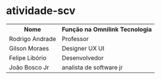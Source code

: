 # atividade-scv

<table>
  <tr>
    <th>Nome</th>
    <th>Fun&ccedil;&atilde;o na Omnilink Tecnologia</th>
  </tr>
  <tr>
    <td>Rodrigo Andrade</td>
    <td>Professor</td>
  </tr>
  <tr>
    <td>Gilson Moraes</td>
    <td>Designer UX UI</td>
  </tr>
  <tr>
    <td>Felipe Libório</td>
    <td>Desenvolvedor</td>
  </tr>
  <tr>
    <td>João Bosco Jr</td>
    <td>analista de software jr</td>
  </tr>
</table>
